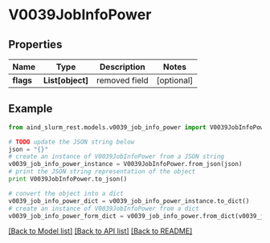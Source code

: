 # V0039JobInfoPower


## Properties

Name | Type | Description | Notes
------------ | ------------- | ------------- | -------------
**flags** | **List[object]** | removed field | [optional] 

## Example

```python
from aind_slurm_rest.models.v0039_job_info_power import V0039JobInfoPower

# TODO update the JSON string below
json = "{}"
# create an instance of V0039JobInfoPower from a JSON string
v0039_job_info_power_instance = V0039JobInfoPower.from_json(json)
# print the JSON string representation of the object
print V0039JobInfoPower.to_json()

# convert the object into a dict
v0039_job_info_power_dict = v0039_job_info_power_instance.to_dict()
# create an instance of V0039JobInfoPower from a dict
v0039_job_info_power_form_dict = v0039_job_info_power.from_dict(v0039_job_info_power_dict)
```
[[Back to Model list]](../README.md#documentation-for-models) [[Back to API list]](../README.md#documentation-for-api-endpoints) [[Back to README]](../README.md)


